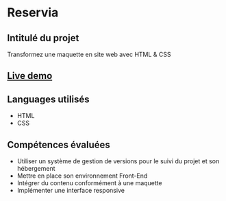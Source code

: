 # Reservia

## Intitulé du projet 

Transformez une maquette en site web avec HTML & CSS

## [Live demo](https://timjn-reservia.netlify.app/)

## Languages utilisés 
 - HTML
 - CSS

## Compétences évaluées

- Utiliser un système de gestion de versions pour le suivi du projet et son hébergement
- Mettre en place son environnement Front-End
- Intégrer du contenu conformément à une maquette
- Implémenter une interface responsive
